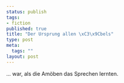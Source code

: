 ```yaml
--- 
status: publish
tags: 
- fiction
published: true
title: "Der Ursprung allen \xC3\x9Cbels"
type: post
meta: 
  tags: ""
layout: post
---
```

... war, als die Amöben das Sprechen lernten.
